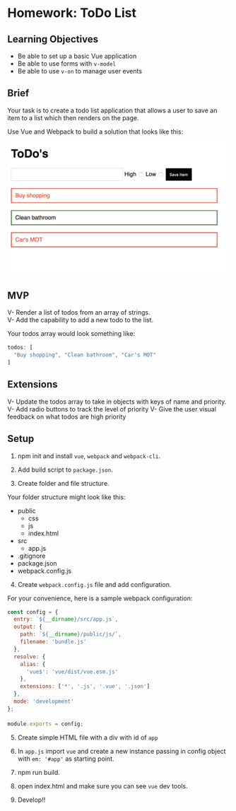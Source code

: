# Homework: ToDo List

## Learning Objectives

- Be able to set up a basic Vue application
- Be able to use forms with `v-model`
- Be able to use `v-on` to manage user events

## Brief

Your task is to create a todo list application that allows a user to save an item to a list which then renders on the page.

Use Vue and Webpack to build a solution that looks like this:

![ToDos App](./images/todos.png)

## MVP

V- Render a list of todos from an array of strings.  
V- Add the capability to add a new todo to the list.

Your todos array would look something like:
```js
todos: [
  "Buy shopping", "Clean bathroom", "Car's MOT"
]
```

## Extensions

V- Update the todos array to take in objects with keys of name and priority.
V- Add radio buttons to track the level of priority
V- Give the user visual feedback on what todos are high priority

## Setup

1. npm init and install `vue`, `webpack` and `webpack-cli`.

2. Add build script to `package.json`.

3. Create folder and file structure.

Your folder structure might look like this:

- public
	- css
	- js
	- index.html
- src
	- app.js
- .gitignore
- package.json
- webpack.config.js

4. Create `webpack.config.js` file and add configuration.

For your convenience, here is a sample webpack configuration:

```js
const config = {
  entry: `${__dirname}/src/app.js`,
  output: {
    path: `${__dirname}/public/js/`,
    filename: 'bundle.js'
  },
  resolve: {
    alias: {
      'vue$': 'vue/dist/vue.esm.js'
    },
    extensions: ['*', '.js', '.vue', '.json']
  },
  mode: 'development'
};

module.exports = config;
```

5. Create simple HTML file with a div with id of `app`

6. In `app.js` import `vue` and create a new instance passing in config object with `em: '#app'` as starting point.

7. npm run build.

8. open index.html and make sure you can see `vue` dev tools.

9. Develop!!
